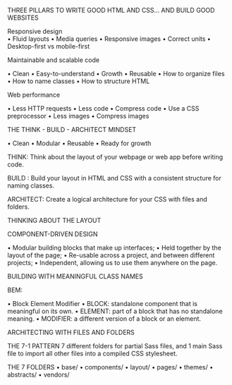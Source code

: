 THREE PILLARS TO WRITE GOOD HTML AND CSS... AND BUILD GOOD WEBSITES                                                                                                                  

Responsive design                                                                                                                                                                      
• Fluid layouts
• Media queries
• Responsive images
• Correct units
• Desktop-first vs mobile-first

Maintainable and scalable code

• Clean
• Easy-to-understand
• Growth
• Reusable
• How to organize files
• How to name classes
• How to structure HTML

Web performance

• Less HTTP requests
• Less code
• Compress code
• Use a CSS preprocessor
• Less images
• Compress images

THE THINK - BUILD - ARCHITECT MINDSET

• Clean
• Modular
• Reusable
• Ready for growth

THINK: Think about the layout of your
webpage or web app before
writing code.

BUILD : Build your layout in HTML and
CSS with a consistent structure
for naming classes.

ARCHITECT: Create a logical architecture for
your CSS with files and folders.

THINKING ABOUT THE LAYOUT

COMPONENT-DRIVEN DESIGN

• Modular building blocks that make up interfaces;
• Held together by the layout of the page;
• Re-usable across a project, and between different projects;
• Independent, allowing us to use them anywhere on the page.

BUILDING WITH MEANINGFUL CLASS NAMES

BEM: 

• Block Element Modifier
• BLOCK: standalone component that is meaningful on its own.
• ELEMENT: part of a block that has no standalone meaning.
• MODIFIER: a different version of a block or an element.

ARCHITECTING WITH FILES AND FOLDERS

THE 7-1 PATTERN
7 different folders for partial Sass files, and
1 main Sass file to import all other files into
a compiled CSS stylesheet.

THE 7 FOLDERS
• base/
• components/
• layout/
• pages/
• themes/
• abstracts/
• vendors/

